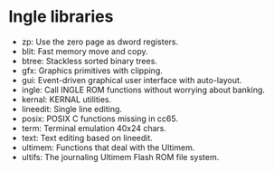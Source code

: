 Ingle libraries
===============

* zp:       Use the zero page as dword registers.
* blit:     Fast memory move and copy.
* btree:    Stackless sorted binary trees.
* gfx:      Graphics primitives with clipping.
* gui:      Event-driven graphical user interface with auto-layout.
* ingle:    Call INGLE ROM functions without worrying about banking.
* kernal:   KERNAL utilities.
* lineedit: Single line editing.
* posix:    POSIX C functions missing in cc65.
* term:     Terminal emulation 40x24 chars.
* text:     Text editing based on lineedit.
* ultimem:  Functions that deal with the Ultimem.
* ultifs:   The journaling Ultimem Flash ROM file system.
